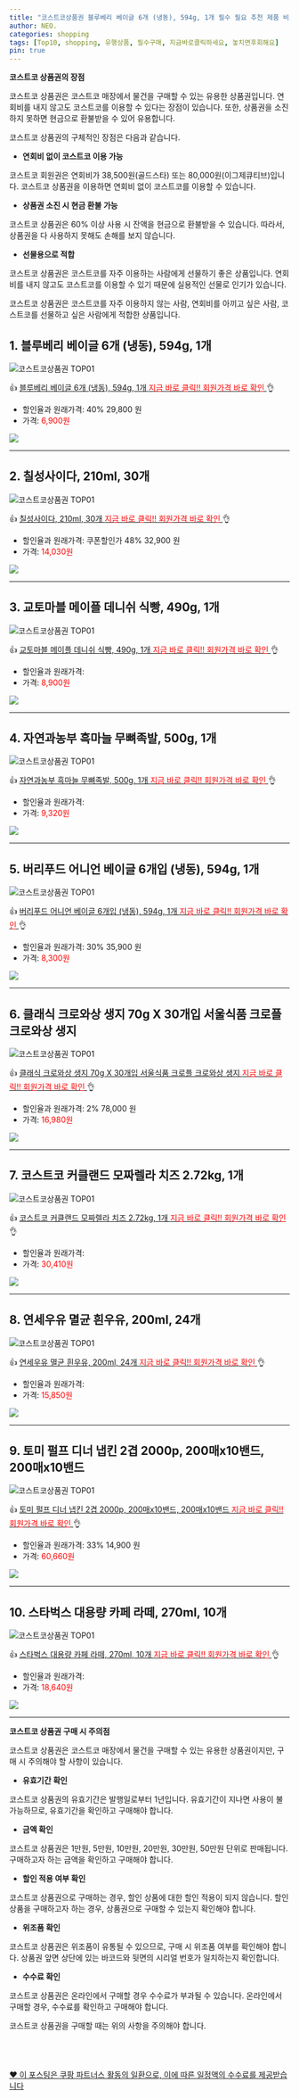 ```yaml
---
title: "코스트코상품권 블루베리 베이글 6개 (냉동), 594g, 1개 필수 필요 추천 제품 비교 최저 가격 비교 장점 구매 후기 구매평"
author: NEO.
categories: shopping
tags: [Top10, shopping, 유행상품, 필수구매, 지금바로클릭하세요, 놓치면후회해요]
pin: true
---
```

**코스트코 상품권의 장점**

코스트코 상품권은 코스트코 매장에서 물건을 구매할 수 있는 유용한 상품권입니다. 연회비를 내지 않고도 코스트코를 이용할 수 있다는 장점이 있습니다. 또한, 상품권을 소진하지 못하면 현금으로 환불받을 수 있어 유용합니다.

코스트코 상품권의 구체적인 장점은 다음과 같습니다.

* **연회비 없이 코스트코 이용 가능**

코스트코 회원권은 연회비가 38,500원(골드스타) 또는 80,000원(이그제큐티브)입니다. 코스트코 상품권을 이용하면 연회비 없이 코스트코를 이용할 수 있습니다.

* **상품권 소진 시 현금 환불 가능**

코스트코 상품권은 60% 이상 사용 시 잔액을 현금으로 환불받을 수 있습니다. 따라서, 상품권을 다 사용하지 못해도 손해를 보지 않습니다.

* **선물용으로 적합**

코스트코 상품권은 코스트코를 자주 이용하는 사람에게 선물하기 좋은 상품입니다. 연회비를 내지 않고도 코스트코를 이용할 수 있기 때문에 실용적인 선물로 인기가 있습니다.

코스트코 상품권은 코스트코를 자주 이용하지 않는 사람, 연회비를 아끼고 싶은 사람, 코스트코를 선물하고 싶은 사람에게 적합한 상품입니다.

   

## 1. 블루베리 베이글 6개 (냉동), 594g, 1개

![코스트코상품권 TOP01](https://thumbnail9.coupangcdn.com/thumbnails/remote/490x490ex/image/retail/images/7561966129565428-7dabf5f3-076a-4b3f-ab37-302d65bc296e.jpg)


👍 [블루베리 베이글 6개 (냉동), 594g, 1개 <font color=red> 지금 바로 클릭!! 회원가격 바로 확인 </font> ](https://link.coupang.com/re/AFFSDP?lptag=AF3617701&subid=GithubCoopas&pageKey=6168228405&traceid=V0-153&itemId=12021497078&vendorItemId=79293812436) 👌 


- 할인율과 원래가격: 40%  29,800   원
- 가격: <span style='color:red'>6,900원</span>

[![](/discount_price.png)](https://link.coupang.com/re/AFFSDP?lptag=AF3617701&subid=GithubCoopas&pageKey=6168228405&traceid=V0-153&itemId=12021497078&vendorItemId=79293812436)

---


   

## 2. 칠성사이다, 210ml, 30개

![코스트코상품권 TOP01](https://thumbnail8.coupangcdn.com/thumbnails/remote/490x490ex/image/retail/images/7970732409153122-9c9c15cf-d0ea-43b9-b66c-6093edfc6dc5.png)


👍 [칠성사이다, 210ml, 30개 <font color=red> 지금 바로 클릭!! 회원가격 바로 확인 </font> ](https://link.coupang.com/re/AFFSDP?lptag=AF3617701&subid=GithubCoopas&pageKey=319152577&traceid=V0-153&itemId=19771677623&vendorItemId=3590493048) 👌 


- 할인율과 원래가격: 쿠폰할인가 48%  32,900   원
- 가격: <span style='color:red'>14,030원</span>

[![](/discount_price.png)](https://link.coupang.com/re/AFFSDP?lptag=AF3617701&subid=GithubCoopas&pageKey=319152577&traceid=V0-153&itemId=19771677623&vendorItemId=3590493048)

---


   

## 3. 교토마블 메이플 데니쉬 식빵, 490g, 1개

![코스트코상품권 TOP01](https://thumbnail8.coupangcdn.com/thumbnails/remote/490x490ex/image/retail/images/187402246140951-2aaceb33-a0b4-49c9-8d95-aade092ff9fd.jpg)


👍 [교토마블 메이플 데니쉬 식빵, 490g, 1개 <font color=red> 지금 바로 클릭!! 회원가격 바로 확인 </font> ](https://link.coupang.com/re/AFFSDP?lptag=AF3617701&subid=GithubCoopas&pageKey=1396722837&traceid=V0-153&itemId=2432143332&vendorItemId=70426073647) 👌 


- 할인율과 원래가격: 
- 가격: <span style='color:red'>8,900원</span>

[![](/discount_price.png)](https://link.coupang.com/re/AFFSDP?lptag=AF3617701&subid=GithubCoopas&pageKey=1396722837&traceid=V0-153&itemId=2432143332&vendorItemId=70426073647)

---


   

## 4. 자연과농부 흑마늘 무뼈족발, 500g, 1개

![코스트코상품권 TOP01](https://thumbnail8.coupangcdn.com/thumbnails/remote/490x490ex/image/retail/images/1894836513777422-2e5108a8-98e5-4f29-8312-7c81d113ce60.jpg)


👍 [자연과농부 흑마늘 무뼈족발, 500g, 1개 <font color=red> 지금 바로 클릭!! 회원가격 바로 확인 </font> ](https://link.coupang.com/re/AFFSDP?lptag=AF3617701&subid=GithubCoopas&pageKey=6015436205&traceid=V0-153&itemId=10924684303&vendorItemId=78204464807) 👌 


- 할인율과 원래가격: 
- 가격: <span style='color:red'>9,320원</span>

[![](/discount_price.png)](https://link.coupang.com/re/AFFSDP?lptag=AF3617701&subid=GithubCoopas&pageKey=6015436205&traceid=V0-153&itemId=10924684303&vendorItemId=78204464807)

---


   

## 5. 버리푸드 어니언 베이글 6개입 (냉동), 594g, 1개

![코스트코상품권 TOP01](https://thumbnail7.coupangcdn.com/thumbnails/remote/490x490ex/image/retail/images/7124510416201478-a5e54dce-fcd6-45f5-bfe0-82c54868ca53.jpg)


👍 [버리푸드 어니언 베이글 6개입 (냉동), 594g, 1개 <font color=red> 지금 바로 클릭!! 회원가격 바로 확인 </font> ](https://link.coupang.com/re/AFFSDP?lptag=AF3617701&subid=GithubCoopas&pageKey=6208734225&traceid=V0-153&itemId=12364417835&vendorItemId=79634255018) 👌 


- 할인율과 원래가격: 30%  35,900   원
- 가격: <span style='color:red'>8,300원</span>

[![](/discount_price.png)](https://link.coupang.com/re/AFFSDP?lptag=AF3617701&subid=GithubCoopas&pageKey=6208734225&traceid=V0-153&itemId=12364417835&vendorItemId=79634255018)

---


   

## 6. 클래식 크로와상 생지 70g X 30개입 서울식품 크로플 크로와상 생지

![코스트코상품권 TOP01](https://thumbnail7.coupangcdn.com/thumbnails/remote/490x490ex/image/vendor_inventory/2473/0d36acffcfae204020151f929f824a77d180d10fde05faab967469a3da32.jpg)


👍 [클래식 크로와상 생지 70g X 30개입 서울식품 크로플 크로와상 생지 <font color=red> 지금 바로 클릭!! 회원가격 바로 확인 </font> ](https://link.coupang.com/re/AFFSDP?lptag=AF3617701&subid=GithubCoopas&pageKey=7544120430&traceid=V0-153&itemId=19838901533&vendorItemId=86195336197) 👌 


- 할인율과 원래가격: 2%  78,000   원
- 가격: <span style='color:red'>16,980원</span>

[![](/discount_price.png)](https://link.coupang.com/re/AFFSDP?lptag=AF3617701&subid=GithubCoopas&pageKey=7544120430&traceid=V0-153&itemId=19838901533&vendorItemId=86195336197)

---


   

## 7. 코스트코 커클랜드 모짜렐라 치즈 2.72kg, 1개

![코스트코상품권 TOP01](https://thumbnail10.coupangcdn.com/thumbnails/remote/490x490ex/image/vendor_inventory/images/2018/11/26/11/3/6c25d885-68ec-43c5-a79f-ec83a8440735.jpg)


👍 [코스트코 커클랜드 모짜렐라 치즈 2.72kg, 1개 <font color=red> 지금 바로 클릭!! 회원가격 바로 확인 </font> ](https://link.coupang.com/re/AFFSDP?lptag=AF3617701&subid=GithubCoopas&pageKey=5757124123&traceid=V0-153&itemId=9739191308&vendorItemId=70811063704) 👌 


- 할인율과 원래가격: 
- 가격: <span style='color:red'>30,410원</span>

[![](/discount_price.png)](https://link.coupang.com/re/AFFSDP?lptag=AF3617701&subid=GithubCoopas&pageKey=5757124123&traceid=V0-153&itemId=9739191308&vendorItemId=70811063704)

---


   

## 8. 연세우유 멸균 흰우유, 200ml, 24개

![코스트코상품권 TOP01](https://thumbnail8.coupangcdn.com/thumbnails/remote/490x490ex/image/vendor_inventory/d73e/53db6d1f2ec2b5eead2ffc4b7da4855cd4476082ccdd98359bbe665b83ed.jpg)


👍 [연세우유 멸균 흰우유, 200ml, 24개 <font color=red> 지금 바로 클릭!! 회원가격 바로 확인 </font> ](https://link.coupang.com/re/AFFSDP?lptag=AF3617701&subid=GithubCoopas&pageKey=3955632&traceid=V0-153&itemId=12298495799&vendorItemId=80720708489) 👌 


- 할인율과 원래가격: 
- 가격: <span style='color:red'>15,850원</span>

[![](/discount_price.png)](https://link.coupang.com/re/AFFSDP?lptag=AF3617701&subid=GithubCoopas&pageKey=3955632&traceid=V0-153&itemId=12298495799&vendorItemId=80720708489)

---


   

## 9. 토미 펄프 디너 냅킨 2겹 2000p, 200매x10밴드, 200매x10밴드

![코스트코상품권 TOP01](https://thumbnail8.coupangcdn.com/thumbnails/remote/490x490ex/image/vendor_inventory/394c/306e95c23a53f70c574f89b695be1513db8612a121b434afee14cbc70626.jpg)


👍 [토미 펄프 디너 냅킨 2겹 2000p, 200매x10밴드, 200매x10밴드 <font color=red> 지금 바로 클릭!! 회원가격 바로 확인 </font> ](https://link.coupang.com/re/AFFSDP?lptag=AF3617701&subid=GithubCoopas&pageKey=50166945&traceid=V0-153&itemId=176765097&vendorItemId=4412297123) 👌 


- 할인율과 원래가격: 33%  14,900   원
- 가격: <span style='color:red'>60,660원</span>

[![](/discount_price.png)](https://link.coupang.com/re/AFFSDP?lptag=AF3617701&subid=GithubCoopas&pageKey=50166945&traceid=V0-153&itemId=176765097&vendorItemId=4412297123)

---


   

## 10. 스타벅스 대용량 카페 라떼, 270ml, 10개

![코스트코상품권 TOP01](https://thumbnail9.coupangcdn.com/thumbnails/remote/490x490ex/image/retail/images/3021337651807383-e9f20577-e1de-4220-8c49-d0ab5e4739df.jpg)


👍 [스타벅스 대용량 카페 라떼, 270ml, 10개 <font color=red> 지금 바로 클릭!! 회원가격 바로 확인 </font> ](https://link.coupang.com/re/AFFSDP?lptag=AF3617701&subid=GithubCoopas&pageKey=222491219&traceid=V0-153&itemId=697494678&vendorItemId=4781550652) 👌 


- 할인율과 원래가격: 
- 가격: <span style='color:red'>18,640원</span>

[![](/discount_price.png)](https://link.coupang.com/re/AFFSDP?lptag=AF3617701&subid=GithubCoopas&pageKey=222491219&traceid=V0-153&itemId=697494678&vendorItemId=4781550652)

---
**코스트코 상품권 구매 시 주의점**

코스트코 상품권은 코스트코 매장에서 물건을 구매할 수 있는 유용한 상품권이지만, 구매 시 주의해야 할 사항이 있습니다.

* **유효기간 확인**

코스트코 상품권의 유효기간은 발행일로부터 1년입니다. 유효기간이 지나면 사용이 불가능하므로, 유효기간을 확인하고 구매해야 합니다.

* **금액 확인**

코스트코 상품권은 1만원, 5만원, 10만원, 20만원, 30만원, 50만원 단위로 판매됩니다. 구매하고자 하는 금액을 확인하고 구매해야 합니다.

* **할인 적용 여부 확인**

코스트코 상품권으로 구매하는 경우, 할인 상품에 대한 할인 적용이 되지 않습니다. 할인 상품을 구매하고자 하는 경우, 상품권으로 구매할 수 있는지 확인해야 합니다.

* **위조품 확인**

코스트코 상품권은 위조품이 유통될 수 있으므로, 구매 시 위조품 여부를 확인해야 합니다. 상품권 앞면 상단에 있는 바코드와 뒷면의 시리얼 번호가 일치하는지 확인합니다.

* **수수료 확인**

코스트코 상품권은 온라인에서 구매할 경우 수수료가 부과될 수 있습니다. 온라인에서 구매할 경우, 수수료를 확인하고 구매해야 합니다.

코스트코 상품권을 구매할 때는 위의 사항을 주의해야 합니다.<br><br><br><br><br> [ ❤  이 포스팅은 쿠팡 파트너스 활동의 일환으로, 이에 따른 일정액의 수수료를 제공받습니다](https://link.coupang.com/a/bcEFyh)